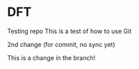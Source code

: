 DFT
===

Testing repo
This is a test of how to use Git

2nd change (for commit, no sync yet)

This is a change in the branch!